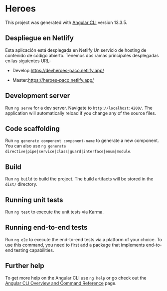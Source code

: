 
# Heroes

This project was generated with [Angular CLI](https://github.com/angular/angular-cli) version 13.3.5.

## Despliegue en Netlify
Esta aplicación está desplegada en Netlify Un servicio de hosting de contenido de código abierto.
Tenemos dos ramas principales desplegadas en las siguientes URL:

- Develop:https://devheroes-paco.netlify.app/

- Master:https://heroes-paco.netlify.app/

## Development server

Run `ng serve` for a dev server. Navigate to `http://localhost:4200/`. The application will automatically reload if you change any of the source files.

## Code scaffolding

Run `ng generate component component-name` to generate a new component. You can also use `ng generate directive|pipe|service|class|guard|interface|enum|module`.

## Build

Run `ng build` to build the project. The build artifacts will be stored in the `dist/` directory.

## Running unit tests

Run `ng test` to execute the unit tests via [Karma](https://karma-runner.github.io).

## Running end-to-end tests

Run `ng e2e` to execute the end-to-end tests via a platform of your choice. To use this command, you need to first add a package that implements end-to-end testing capabilities.

## Further help

To get more help on the Angular CLI use `ng help` or go check out the [Angular CLI Overview and Command Reference](https://angular.io/cli) page.

